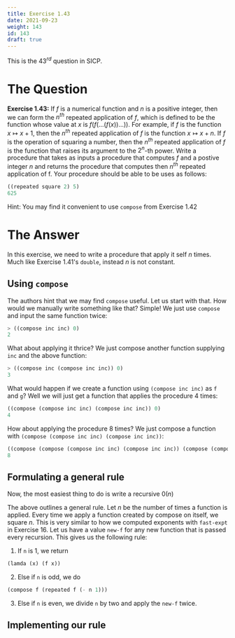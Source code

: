 ```yaml
---
title: Exercise 1.43
date: 2021-09-23
weight: 143
id: 143
draft: true
---
```


This is the $43^{rd}$ question in SICP.

# The Question

**Exercise 1.43:** If $f$ is a numerical function and $n$ is a positive integer,
then we can form the $n^{th}$ repeated application of $f$, which is defined to
be the function whose value at $x$ is $f(f(...(f(x)) ...))$. For example, if $f$
is the function $x \mapsto x + 1$, then the $n^{th}$ repeated application of $f$
is the function $x \mapsto x + n$. If $f$ is the operation of squaring a number,
then the $n^{th}$ repeated application of $f$ is the function that raises its
argument to the $2^{n}$-th power. Write a procedure that takes as inputs a
procedure that computes $f$ and a postive integer $n$ and returns the procedure
that computes then $n^{th}$ repeated application of f. Your procedure should be
able to be uses as follows:

```scheme
((repeated square 2) 5)
625
```


Hint: You may find it convenient to use `compose` from Exercise 1.42

# The Answer

In this exercise, we need to write a procedure that apply it self $n$ times.
Much like Exercise 1.41's `double`, instead $n$ is not constant.

## Using `compose`

The authors hint that we may find `compose` useful. Let us start with that. How
would we manually write something like that? Simple! We just use `compose` and
input the same function twice:

```scheme
> ((compose inc inc) 0)
2
```

What about applying it thrice? We just compose another function supplying `inc`
and the above function:

```scheme
> ((compose inc (compose inc inc)) 0)
3
```

What would happen if we create a function using `(compose inc inc)` as `f` and
`g`? Well we will just get a function that applies the procedure 4 times:

```scheme
((compose (compose inc inc) (compose inc inc)) 0)
4
```

How about applying the procedure 8 times? We just compose a function with
`(compose (compose inc inc) (compose inc inc))`:

```scheme
((compose (compose (compose inc inc) (compose inc inc)) (compose (compose inc inc) (compose inc inc))) 0)
8
```

## Formulating a general rule

Now, the most easiest thing to do is write a recursive $\mathcal{0}(n)$

The above outlines a general rule. Let $n$ be the number of times a function is
applied. Every time we apply a function created by compose on itself, we square
$n$. This is very similar to how we computed exponents with `fast-expt` in
Exercise 16. Let us have a value `new-f` for any new function that is passed
every recursion. This gives us the following rule:

1. If `n` is 1, we return
```scheme
(lamda (x) (f x))
```

2. Else if `n` is odd, we do 

```scheme
(compose f (repeated f (- n 1)))
```

3. Else if `n` is even, we divide `n` by two and apply the `new-f` twice.

## Implementing our rule


